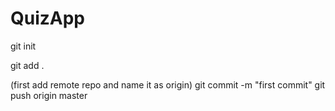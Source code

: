 # QuizApp

git init

git add .

(first add remote repo and name it as origin)
git commit -m "first commit"
git push origin master
